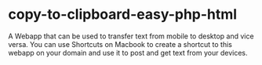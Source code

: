 # copy-to-clipboard-easy-php-html
A Webapp that can be used to transfer text from mobile to desktop and vice versa. You can use Shortcuts on Macbook to create a shortcut to this webapp on your domain and use it to post and get text from your devices.
